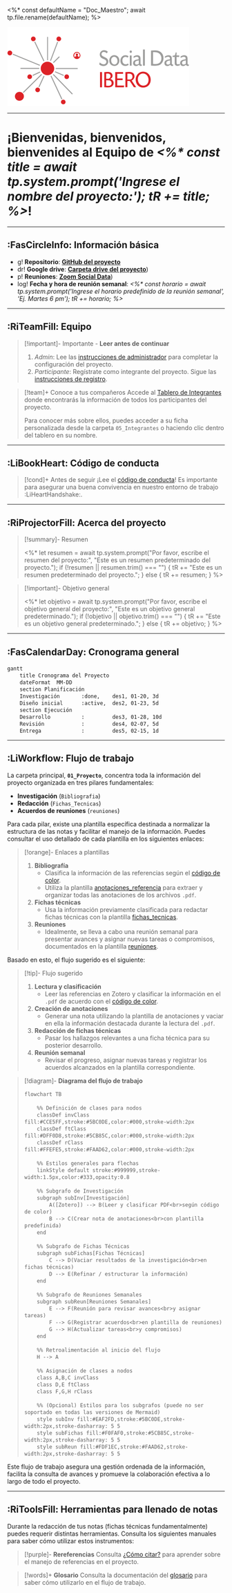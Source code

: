 <%*
const defaultName = "Doc_Maestro";
await tp.file.rename(defaultName);
%>

![Texto Alternativo](04_Assets/favicon.svg)

---
# ¡Bienvenidas, bienvenidos, bienvenides al Equipo de _<%* const title = await tp.system.prompt('Ingrese el nombre del proyecto:'); tR += title; %>_!

---
## :FasCircleInfo: Información básica

- g! **Repositorio**:  **[GitHub del proyecto](<%* const defaultGithub = 'https://github.com/socialdataibero'; const github = await tp.system.prompt('Ingrese el enlace del proyecto en GitHub:', defaultGithub); tR += github; %>)**
- dr! **Google drive**:  **[Carpeta drive del proyecto](<%* const defaultDrive = 'https://drive.google.com'; const drive = await tp.system.prompt('Ingrese el enlace para el Google Drive:', defaultDrive); tR += drive; %>)**)
- p! **Reuniones**:  **[Zoom Social Data](<%* const defaultLink = 'https://ibero.zoom.us/j/94626240925'; const link = await tp.system.prompt('Ingrese el enlace para las reuniones virtuales del proyecto:', defaultLink); tR += link; %>)**)
- log! **Fecha y hora de reunión semanal**: _<%* const horario = await tp.system.prompt('Ingrese el horario predefinido de la reunión semanal', 'Ej. Martes 6 pm'); tR += horario; %>_

---
## :RiTeamFill: Equipo

> [!important]- Importante - **Leer antes de continuar** 
> 
> 1. _Admin_: Lee las [instrucciones de administrador](07_Docs/instrucciones_admin) para completar la configuración del proyecto.
> 2. _Participante_: Regístrate como integrante del proyecto. Sigue las [instrucciones de registro](07_Docs/registro_integrante).

>[!team]+ Conoce a tus compañeros
>Accede al [Tablero de Integrantes](00_Admin/tablero_integrantes.md) donde encontrarás la información de todos los participantes del proyecto. 
>
>Para conocer más sobre ellos, puedes acceder a su ficha personalizada desde la carpeta `05_Integrantes` o haciendo clic dentro del tablero en su nombre. 

---
## :LiBookHeart: Código de conducta

> [!cond]+ Antes de seguir 
> ¡Lee el [código de conducta]()! Es importante para asegurar una buena convivencia en nuestro entorno de trabajo :LiHeartHandshake:.

---
## :RiProjectorFill: Acerca del proyecto

> [!summary]- Resumen  
>
> <%* let resumen = await tp.system.prompt("Por favor, escribe el resumen del proyecto:", "Este es un resumen predeterminado del proyecto."); if (!resumen || resumen.trim() === "") { tR += "Este es un resumen predeterminado del proyecto."; } else { tR += resumen; } %>

> [!important]- Objetivo general 
>  
> <%* let objetivo = await tp.system.prompt("Por favor, escribe el objetivo general del proyecto:", "Este es un objetivo general predeterminado."); if (!objetivo || objetivo.trim() === "") {     tR += "Este es un objetivo general predeterminado."; } else {     tR += objetivo; } %>

---
## :FasCalendarDay: Cronograma general

```mermaid
gantt
    title Cronograma del Proyecto
    dateFormat  MM-DD
    section Planificación
    Investigación       :done,    des1, 01-20, 3d
    Diseño inicial      :active,  des2, 01-23, 5d
    section Ejecución
    Desarrollo          :         des3, 01-28, 10d
    Revisión            :         des4, 02-07, 5d
    Entrega             :         des5, 02-15, 1d
```
---
## :LiWorkflow: Flujo de trabajo

La carpeta principal, **`01_Proyecto`**, concentra toda la información del proyecto organizada en tres pilares fundamentales:

- **Investigación** (`Bibliografia`)
- **Redacción** (`Fichas_Tecnicas`)
- **Acuerdos de reuniones** (`reuniones`)

Para cada pilar, existe una plantilla específica destinada a normalizar la estructura de las notas y facilitar el manejo de la información. Puedes consultar el uso detallado de cada plantilla en los siguientes enlaces:

> [!orange]- Enlaces a plantillas
> 1. **Bibliografía**
>    - Clasifica la información de las referencias según el [código de color](07_Docs/codigo_colores).
>    - Utiliza la plantilla [anotaciones_referencia](07_Docs/anotaciones_referencias.md) para extraer y organizar todas las anotaciones de los archivos `.pdf`.
> 2. **Fichas técnicas**
>    - Usa la información previamente clasificada para redactar fichas técnicas con la plantilla [fichas_tecnicas](07_Docs/fichas_tecnicas).
> 3. **Reuniones**
>    - Idealmente, se lleva a cabo una reunión semanal para presentar avances y asignar nuevas tareas o compromisos, documentados en la plantilla [reuniones](07_Docs/reuniones_doc.md).

Basado en esto, el flujo sugerido es el siguiente:

> [!tip]- Flujo sugerido
> 1. **Lectura y clasificación**
>    - Leer las referencias en Zotero y clasificar la información en el `.pdf` de acuerdo con el [código de color](https://chatgpt.com/c/97_Docs/codigo_colores).
> 2. **Creación de anotaciones**
>    - Generar una nota utilizando la plantilla de anotaciones y vaciar en ella la información destacada durante la lectura del `.pdf`.
> 3. **Redacción de fichas técnicas**
>    - Pasar los hallazgos relevantes a una ficha técnica para su posterior desarrollo.
> 4. **Reunión semanal**
>    - Revisar el progreso, asignar nuevas tareas y registrar los acuerdos alcanzados en la plantilla correspondiente.

> [!diagram]- **Diagrama del flujo de trabajo**
> ```mermaid
> flowchart TB
> 
>     %% Definición de clases para nodos
>     classDef invClass fill:#CCE5FF,stroke:#5BC0DE,color:#000,stroke-width:2px
>     classDef ftClass fill:#DFF0D8,stroke:#5CB85C,color:#000,stroke-width:2px
>     classDef rClass fill:#FFEFE5,stroke:#FAAD62,color:#000,stroke-width:2px
>     
>     %% Estilos generales para flechas
>     linkStyle default stroke:#999999,stroke-width:1.5px,color:#333,opacity:0.8
> 
>     %% Subgrafo de Investigación
>     subgraph subInv[Investigación]
>         A([Zotero]) --> B(Leer y clasificar PDF<br>según código de color)
>         B --> C(Crear nota de anotaciones<br>con plantilla predefinida)
>     end
> 
>     %% Subgrafo de Fichas Técnicas
>     subgraph subFichas[Fichas Técnicas]
>         C --> D(Vaciar resultados de la investigación<br>en fichas técnicas)
>         D --> E(Refinar / estructurar la información)
>     end
> 
>     %% Subgrafo de Reuniones Semanales
>     subgraph subReun[Reuniones Semanales]
>         E --> F(Reunión para revisar avances<br>y asignar tareas)
>         F --> G(Registrar acuerdos<br>en plantilla de reuniones)
>         G --> H(Actualizar tareas<br>y compromisos)
>     end
> 
>     %% Retroalimentación al inicio del flujo
>     H --> A
> 
>     %% Asignación de clases a nodos
>     class A,B,C invClass
>     class D,E ftClass
>     class F,G,H rClass
> 
>     %% (Opcional) Estilos para los subgrafos (puede no ser soportado en todas las versiones de Mermaid)
>     style subInv fill:#EAF2FD,stroke:#5BC0DE,stroke-width:2px,stroke-dasharray: 5 5
>     style subFichas fill:#F0FAF0,stroke:#5CB85C,stroke-width:2px,stroke-dasharray: 5 5
>     style subReun fill:#FDF1EC,stroke:#FAAD62,stroke-width:2px,stroke-dasharray: 5 5
> ```

Este flujo de trabajo asegura una gestión ordenada de la información, facilita la consulta de avances y promueve la colaboración efectiva a lo largo de todo el proyecto.

---
## :RiToolsFill: Herramientas para llenado de notas

Durante la redacción de tus notas (fichas técnicas fundamentalmente) puedes requerir distintas herramientas. Consulta los siguientes manuales para saber cómo utilizar estos instrumentos:

> [!purple]- **Rereferencias**
> Consulta [¿Cómo citar?](app://obsidian.md/07_Docs/referencias.md) para aprender sobre el manejo de referencias en el proyecto.

> [!words]+ **Glosario**
> Consulta la documentación del [glosario](07_Docs/glosario_doc,md) para saber cómo utilizarlo en el flujo de trabajo. 
